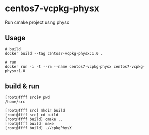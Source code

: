 # centos7-vcpkg-physx
Run cmake project using physx

## Usage
```
# build
docker build --tag centos7-vcpkg-physx:1.0 .

# run
docker run -i -t --rm --name centos7-vcpkg-physx centos7-vcpkg-physx:1.0
```

## build & run
```
[root@ffff src]# pwd
/home/src

[root@ffff src] mkdir build
[root@ffff src] cd build
[root@ffff build] cmake ..
[root@ffff build] make
[root@ffff build] ./VcpkgPhysX
```
